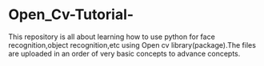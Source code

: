 # Open_Cv-Tutorial-
This repository is all about learning how to use python for face recognition,object recognition,etc using Open cv library(package).The files are uploaded in an order of very basic concepts to advance concepts.
